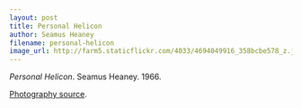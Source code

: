 ```yaml
---
layout: post
title: Personal Helicon
author: Seamus Heaney
filename: personal-helicon
image_url: http://farm5.staticflickr.com/4033/4694049916_358bcbe578_z.jpg
---
```


_Personal Helicon_.  Seamus Heaney.  1966.

[Photography source](http://www.flickr.com/photos/matthias17/4694049916/).

